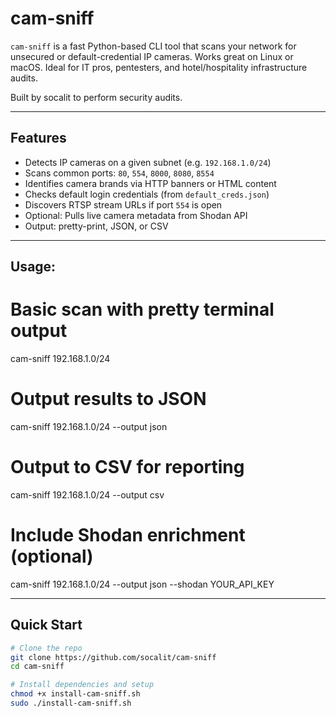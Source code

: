 # cam-sniff

`cam-sniff` is a fast Python-based CLI tool that scans your network for unsecured or default-credential IP cameras. Works great on Linux or macOS. Ideal for IT pros, pentesters, and hotel/hospitality infrastructure audits.

Built by socalit to perform security audits.

---

## Features

- Detects IP cameras on a given subnet (e.g. `192.168.1.0/24`)
- Scans common ports: `80`, `554`, `8000`, `8080`, `8554`
- Identifies camera brands via HTTP banners or HTML content
- Checks default login credentials (from `default_creds.json`)
- Discovers RTSP stream URLs if port `554` is open
- Optional: Pulls live camera metadata from Shodan API
- Output: pretty-print, JSON, or CSV

---
## Usage:

# Basic scan with pretty terminal output
cam-sniff 192.168.1.0/24

# Output results to JSON
cam-sniff 192.168.1.0/24 --output json

# Output to CSV for reporting
cam-sniff 192.168.1.0/24 --output csv

# Include Shodan enrichment (optional)
cam-sniff 192.168.1.0/24 --output json --shodan YOUR_API_KEY

---
## Quick Start

```bash
# Clone the repo
git clone https://github.com/socalit/cam-sniff
cd cam-sniff

# Install dependencies and setup
chmod +x install-cam-sniff.sh
sudo ./install-cam-sniff.sh

